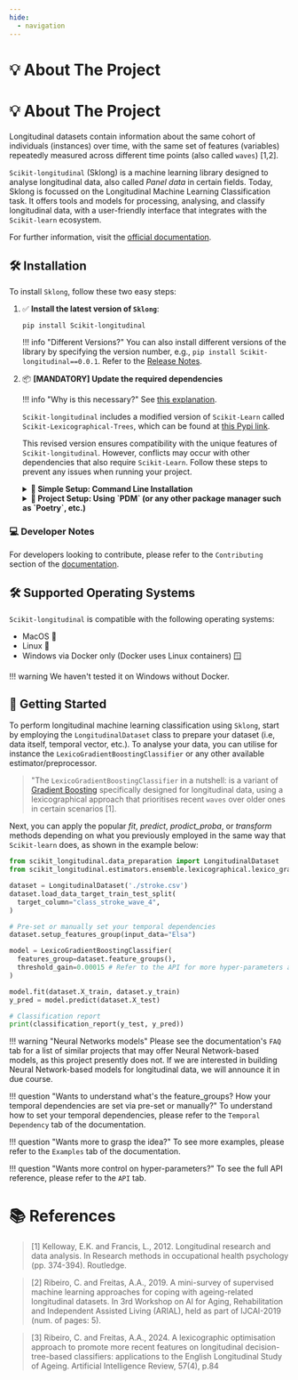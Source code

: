 ```yaml
---
hide:
  - navigation
---
```


# 💡 About The Project
# 💡 About The Project

Longitudinal datasets contain information about the same cohort of individuals (instances) over time, 
with the same set of features (variables) repeatedly measured across different time points 
(also called `waves`) [1,2].

`Scikit-longitudinal` (Sklong) is a machine learning library designed to analyse
longitudinal data, also called _Panel data_ in certain fields. Today, Sklong is focussed on the Longitudinal Machine Learning Classification task.
It offers tools and models for processing, analysing, 
and classify longitudinal data, with a user-friendly interface that 
integrates with the `Scikit-learn` ecosystem.

For further information, visit the [official documentation](https://simonprovost.github.io/scikit-longitudinal/).

## 🛠️ Installation

To install `Sklong`, follow these two easy steps:

1. ✅ **Install the latest version of `Sklong`**:

    ```shell
    pip install Scikit-longitudinal
    ```
    !!! info "Different Versions?"
        You can also install different versions of the library by specifying the version number, e.g., `pip install Scikit-longitudinal==0.0.1`. 
        Refer to the [Release Notes](https://github.com/simonprovost/scikit-longitudinal/releases).

2. 📦 **[MANDATORY] Update the required dependencies**

    !!! info "Why is this necessary?"
        See [this explanation](https://github.com/pdm-project/pdm/issues/1316#issuecomment-2106457708).

    `Scikit-longitudinal` includes a modified version of `Scikit-Learn` called `Scikit-Lexicographical-Trees`, which can be found at [this Pypi link](https://pypi.org/project/scikit-lexicographical-trees/).

    This revised version ensures compatibility with the unique features of `Scikit-longitudinal`. However, conflicts may occur with other dependencies that also require `Scikit-Learn`. Follow these steps to prevent any issues when running your project.

    <details>
    <summary><strong>🫵 Simple Setup: Command Line Installation</strong></summary>

    If you want to try `Sklong` in a simple environment without a proper `pyproject.toml` file (such as using `Poetry`, `PDM`, etc.), run the following command:

    ```shell
    pip uninstall scikit-learn scikit-lexicographical-trees && pip install scikit-lexicographical-trees
    ```
    </details>

    <details>
    <summary><strong>🫵 Project Setup: Using `PDM` (or any other package manager such as `Poetry`, etc.)</strong></summary>

    If you have a project managed by `PDM`, or any other package manager, the example below demonstrates `PDM`. The process is similar for `Poetry` and others. Consult their documentation for instructions on excluding a package.

    To prevent dependency conflicts, you can exclude `Scikit-Learn` by adding the following configuration to your `pyproject.toml` file:

    ```toml
    [tool.pdm.resolution]
    excludes = ["scikit-learn"]
    ```

    *This exclusion ensures `Scikit-Lexicographical-Trees` (used as `Scikit-Learn`) is used seamlessly within your project.*
    </details>

### 💻 Developer Notes

For developers looking to contribute, please refer to the `Contributing` section of the [documentation](https://simonprovost.github.io/scikit-longitudinal/).

## 🛠️ Supported Operating Systems

`Scikit-longitudinal` is compatible with the following operating systems:

- MacOS  
- Linux 🐧
- Windows via Docker only (Docker uses Linux containers) 🪟 

!!! warning
    We haven't tested it on Windows without Docker.

## 🚀 Getting Started

To perform longitudinal machine learning classification using `Sklong`, start by employing the
`LongitudinalDataset` class to prepare your dataset (i.e, data itself, temporal vector, etc.). To analyse your data, 
you can utilise for instance the `LexicoGradientBoostingClassifier` or any other available estimator/preprocessor. 

> "The `LexicoGradientBoostingClassifier` in a nutshell: is a variant of 
> [Gradient Boosting](https://scikit-learn.org/stable/modules/generated/sklearn.ensemble.GradientBoostingClassifier.html)
> specifically designed for longitudinal data, using a lexicographical approach that prioritises recent
> `waves` over older ones in certain scenarios [1].

Next, you can apply the popular _fit_, _predict_, _prodict_proba_, or _transform_
methods depending on what you previously employed in the same way that `Scikit-learn` does, as shown in the example below:

``` py
from scikit_longitudinal.data_preparation import LongitudinalDataset
from scikit_longitudinal.estimators.ensemble.lexicographical.lexico_gradient_boosting import LexicoGradientBoostingClassifier

dataset = LongitudinalDataset('./stroke.csv')
dataset.load_data_target_train_test_split(
  target_column="class_stroke_wave_4",
)

# Pre-set or manually set your temporal dependencies 
dataset.setup_features_group(input_data="Elsa")

model = LexicoGradientBoostingClassifier(
  features_group=dataset.feature_groups(),
  threshold_gain=0.00015 # Refer to the API for more hyper-parameters and their meaning
)

model.fit(dataset.X_train, dataset.y_train)
y_pred = model.predict(dataset.X_test)

# Classification report
print(classification_report(y_test, y_pred))
```

!!! warning "Neural Networks models"
    Please see the documentation's `FAQ` tab for a list of similar projects that may offer 
    Neural Network-based models, as this project presently does not. 
    If we are interested in building Neural Network-based models for longitudinal data, 
    we will announce it in due course.

!!! question "Wants to understand what's the feature_groups? How your temporal dependencies are set via pre-set or manually?"
    To understand how to set your temporal dependencies, please refer to the `Temporal Dependency` tab of the documentation.

!!! question "Wants more to grasp the idea?"
    To see more examples, please refer to the `Examples` tab of the documentation.

!!! question "Wants more control on hyper-parameters?"
    To see the full API reference, please refer to the `API` tab.

# 📚 References

> [1] Kelloway, E.K. and Francis, L., 2012. Longitudinal research and data analysis. In Research methods in occupational health psychology (pp. 374-394). Routledge.

> [2] Ribeiro, C. and Freitas, A.A., 2019. A mini-survey of supervised machine learning approaches for coping with ageing-related longitudinal datasets. In 3rd Workshop on AI for Aging, Rehabilitation and Independent Assisted Living (ARIAL), held as part of IJCAI-2019 (num. of pages: 5).

> [3] Ribeiro, C. and Freitas, A.A., 2024. A lexicographic optimisation approach to promote more recent 
features on longitudinal decision-tree-based classifiers: applications to the English Longitudinal Study 
of Ageing. Artificial Intelligence Review, 57(4), p.84